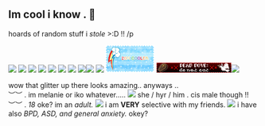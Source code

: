## Im cool i know . 🐇

hoards of random stuff i *stole* >:D !! /p

![](https://camo.githubusercontent.com/ee97a48c7b33ec885fe78c543836323c0b7c886af2ca4634a515c50aa87153b7/68747470733a2f2f66696c65732e636174626f782e6d6f652f7933313874722e676966) ![](https://camo.githubusercontent.com/0bf1a4bf37e8cc1c019a4fe6441c72097d5624bbc3691c48cd621d3ebbcf4f73/68747470733a2f2f66696c65732e636174626f782e6d6f652f6869386832782e676966)  ![](https://camo.githubusercontent.com/8f2f841aa2b3467065884821a12d64fc5242a043928f3ee7480f98bd6632e1eb/68747470733a2f2f6c61626f7261746f72792e6e656f6369746965732e6f72672f7374616d70732f626c75652f312e676966) ![](https://camo.githubusercontent.com/cbbda14f71e57cc6897740c1cb73134cbdfd4afa53978cf0f5a48fec8d208db0/68747470733a2f2f63696e6e692e6e65742f696d616765732f7765622f7374616d702f7374616e702e706e67) ![](https://camo.githubusercontent.com/f7f65a0a4e21c264c5db8f2a56cf014cd242cfcbe039ae3dd6a36acc0721777b/68747470733a2f2f61647269616e73626c696e6b6965636f6c6c656374696f6e2e6e656f6369746965732e6f72672f7374616d70732f61332e676966) ![](https://camo.githubusercontent.com/6b9f595215b551ade2570157effa6e0d64b7c3778e6d8e699489488fb312956c/68747470733a2f2f66696c65732e636174626f782e6d6f652f7172317634622e706e67) ![](https://camo.githubusercontent.com/45fb9b6c7db59a2ca147430372b009750899ad3fd4dfb06fbd068bee04d97c8c/68747470733a2f2f66696c65732e636174626f782e6d6f652f716e6d6b36642e676966) ![](https://camo.githubusercontent.com/f7f65a0a4e21c264c5db8f2a56cf014cd242cfcbe039ae3dd6a36acc0721777b/68747470733a2f2f61647269616e73626c696e6b6965636f6c6c656374696f6e2e6e656f6369746965732e6f72672f7374616d70732f61332e676966)![](https://camo.githubusercontent.com/e7209879e81d0899ffc09fad0b79bfa9ef5426a40389d2990ff7d81c43cab861/68747470733a2f2f706978656c7361666172692e6e656f6369746965732e6f72672f7374616d70732f6e6f6e6f6e6f6e6f2e676966) ![](https://camo.githubusercontent.com/d61f5ed9e2f7db1b84c31043c0b1fb41e6fb1d9ab77acdbdecf448184d3c80bd/68747470733a2f2f706978656c7361666172692e6e656f6369746965732e6f72672f7374616d70732f7261696e626f776b616f6d6f6a692e706e67) ![](https://github.com/kkaleidoskull/kkaleidoskull/blob/main/20.gif) ![](https://github.com/kkaleidoskull/kkaleidoskull/blob/main/dd.gif)![](https://camo.githubusercontent.com/ec2a87e5f2b1a8e9e33f607a67dd1a6b74f8e0dcc8819e4040cffa53110c7bb1/68747470733a2f2f626973637569742e6372642e636f2f6173736574732f696d616765732f67616c6c65727938352f35396266353633632e6769663f763d63633163366466612e676966) 


wow that glitter up there looks amazing.. anyways ..  
︶︶ . im melanie or iko whatever..... ![](https://camo.githubusercontent.com/52e3d44c1c490640a78c7263ea7e37d801cce0a374e233da462dddec21079713/68747470733a2f2f692e6962622e636f2f66597844676331542f77696e67322e676966) 
she / hyr / him . cis male though !!  ︶︶ . *18* oke? im an *adult.* <img src="https://camo.githubusercontent.com/f38d1db15540bd0b7c641441986f5c6b486ea79e8d7f4918af74364259b62f10/68747470733a2f2f692e6962622e636f2f7057527271666d2f494d472d373936332e676966" style="width:100px;"/>
            i am **VERY** selective with my friends. <img src="https://camo.githubusercontent.com/fa89306406e1fec2c09b49e939da2166168dac1759c226155ff0b7b0fb36dbca/68747470733a2f2f64697669646572732e6372642e636f2f6173736574732f696d616765732f67616c6c65727930342f35623730383436612e706e673f763d30356433336639312e706e67" style="width:100px;"/> i have also *BPD, ASD, and general anxiety.* okey?
